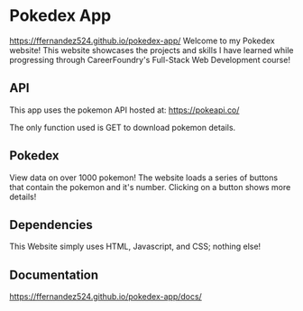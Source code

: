 # Pokedex App
 https://ffernandez524.github.io/pokedex-app/
 Welcome to my Pokedex website! This website showcases the projects and skills I have learned while
 progressing through CareerFoundry's Full-Stack Web Development course!

## API
This app uses the pokemon API hosted at: https://pokeapi.co/

The only function used is GET to download pokemon details.
## Pokedex
View data on over 1000 pokemon! The website loads a series of buttons that contain the pokemon
and it's number. Clicking on a button shows more details!

## Dependencies
This Website simply uses HTML, Javascript, and CSS; nothing else!

## Documentation
https://ffernandez524.github.io/pokedex-app/docs/